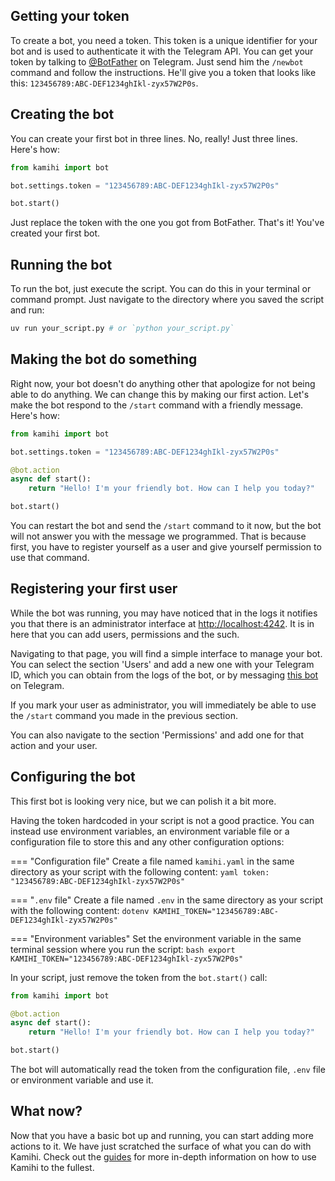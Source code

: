 ## Getting your token

To create a bot, you need a token. This token is a unique identifier for your bot and is used to authenticate it
with the Telegram API. You can get your token by talking to [@BotFather](https://t.me/botfather) on Telegram. Just
send him the `/newbot` command and follow the instructions. He'll give you a token that looks like this:
`123456789:ABC-DEF1234ghIkl-zyx57W2P0s`.

## Creating the bot

You can create your first bot in three lines. No, really! Just three lines. Here's how:

```python
from kamihi import bot

bot.settings.token = "123456789:ABC-DEF1234ghIkl-zyx57W2P0s"

bot.start()
```

Just replace the token with the one you got from BotFather. That's it! You've created your first bot.

## Running the bot

To run the bot, just execute the script. You can do this in your terminal or command prompt. Just navigate to the
directory where you saved the script and run:

```bash
uv run your_script.py # or `python your_script.py`
```

## Making the bot do something

Right now, your bot doesn't do anything other that apologize for not being able to do anything. We can change this
by making our first action. Let's make the bot respond to the `/start` command with a friendly message. Here's how:

```python
from kamihi import bot

bot.settings.token = "123456789:ABC-DEF1234ghIkl-zyx57W2P0s"

@bot.action
async def start():
    return "Hello! I'm your friendly bot. How can I help you today?"

bot.start()
```

You can restart the bot and send the `/start` command to it now, but the bot will not answer you with the message we programmed. That is because first, you have to register yourself as a user and give yourself permission to use that command.

## Registering your first user

While the bot was running, you may have noticed that in the logs it notifies you that there is an administrator interface at [http://localhost:4242](http://localhost:4242). It is in here that you can add users, permissions and the such.

Navigating to that page, you will find a simple interface to manage your bot. You can select the section 'Users' and add a new one with your Telegram ID, which you can obtain from the logs of the bot, or by messaging [this bot](https://t.me/myidbot) on Telegram.

If you mark your user as administrator, you will immediately be able to use the `/start` command you made in the previous section.

You can also navigate to the section 'Permissions' and add one for that action and your user.

## Configuring the bot

This first bot is looking very nice, but we can polish it a bit more.

Having the token hardcoded in your script is not a good practice. You can instead use environment variables, an
environment variable file or a configuration file to store this and any other configuration options:

=== "Configuration file"
    Create a file named `kamihi.yaml` in the same directory as your script with the following content:
    ```yaml
    token: "123456789:ABC-DEF1234ghIkl-zyx57W2P0s"
    ```

=== "`.env` file"
    Create a file named `.env` in the same directory as your script with the following content:
    ```dotenv
    KAMIHI_TOKEN="123456789:ABC-DEF1234ghIkl-zyx57W2P0s"
    ```

=== "Environment variables"
    Set the environment variable in the same terminal session where you run the script:
    ```bash
    export KAMIHI_TOKEN="123456789:ABC-DEF1234ghIkl-zyx57W2P0s"
    ```

In your script, just remove the token from the `bot.start()` call:
```python
from kamihi import bot

@bot.action
async def start():
    return "Hello! I'm your friendly bot. How can I help you today?"

bot.start()
```

The bot will automatically read the token from the configuration file, `.env` file or environment variable and use it.

## What now?

Now that you have a basic bot up and running, you can start adding more actions to it. We have just scratched the surface of what you can do with Kamihi. Check out the [guides](https://kamihi-dev.github.io/kamihi/guides/) for more in-depth information on how to use Kamihi to the fullest.
